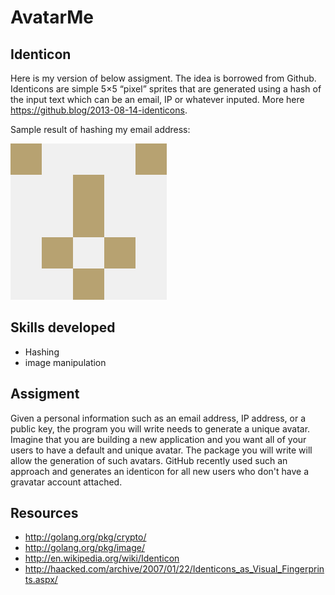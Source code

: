 # AvatarMe

## Identicon
Here is my version of below assigment. The idea is borrowed from Github. Identicons are simple 5×5 “pixel” sprites that are generated using a hash of the input text which can be an email, IP or whatever inputed. More here https://github.blog/2013-08-14-identicons.

Sample result of hashing my email address:

![identicon](./identicon.png)

## Skills developed

* Hashing
* image manipulation

## Assigment

Given a personal information such as an email address, IP address, or a
public key, the program you will write needs to generate a unique avatar.
Imagine that you are building a new application and you want all of your
users to have a default and unique avatar. The package you will write
will allow the generation of such avatars. GitHub recently used such an
approach and generates an identicon for all new users who don't have a
gravatar account attached.

## Resources

* http://golang.org/pkg/crypto/
* http://golang.org/pkg/image/
* http://en.wikipedia.org/wiki/Identicon
* http://haacked.com/archive/2007/01/22/Identicons_as_Visual_Fingerprints.aspx/

